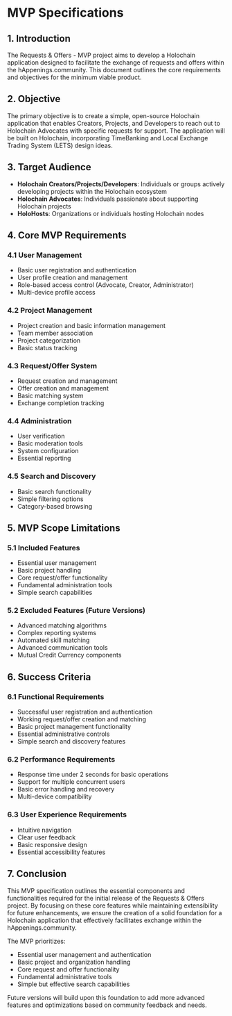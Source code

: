 # MVP Specifications

## 1. Introduction

The Requests & Offers - MVP project aims to develop a Holochain application designed to facilitate the exchange of requests and offers within the hAppenings.community. This document outlines the core requirements and objectives for the minimum viable product.

## 2. Objective

The primary objective is to create a simple, open-source Holochain application that enables Creators, Projects, and Developers to reach out to Holochain Advocates with specific requests for support. The application will be built on Holochain, incorporating TimeBanking and Local Exchange Trading System (LETS) design ideas.

## 3. Target Audience

- **Holochain Creators/Projects/Developers**: Individuals or groups actively developing projects within the Holochain ecosystem
- **Holochain Advocates**: Individuals passionate about supporting Holochain projects
- **HoloHosts**: Organizations or individuals hosting Holochain nodes

## 4. Core MVP Requirements

### 4.1 User Management
- Basic user registration and authentication
- User profile creation and management
- Role-based access control (Advocate, Creator, Administrator)
- Multi-device profile access

### 4.2 Project Management
- Project creation and basic information management
- Team member association
- Project categorization
- Basic status tracking

### 4.3 Request/Offer System
- Request creation and management
- Offer creation and management
- Basic matching system
- Exchange completion tracking

### 4.4 Administration
- User verification
- Basic moderation tools
- System configuration
- Essential reporting

### 4.5 Search and Discovery
- Basic search functionality
- Simple filtering options
- Category-based browsing

## 5. MVP Scope Limitations

### 5.1 Included Features
- Essential user management
- Basic project handling
- Core request/offer functionality
- Fundamental administration tools
- Simple search capabilities

### 5.2 Excluded Features (Future Versions)
- Advanced matching algorithms
- Complex reporting systems
- Automated skill matching
- Advanced communication tools
- Mutual Credit Currency components

## 6. Success Criteria

### 6.1 Functional Requirements
- Successful user registration and authentication
- Working request/offer creation and matching
- Basic project management functionality
- Essential administrative controls
- Simple search and discovery features

### 6.2 Performance Requirements
- Response time under 2 seconds for basic operations
- Support for multiple concurrent users
- Basic error handling and recovery
- Multi-device compatibility

### 6.3 User Experience Requirements
- Intuitive navigation
- Clear user feedback
- Basic responsive design
- Essential accessibility features

## 7. Conclusion

This MVP specification outlines the essential components and functionalities required for the initial release of the Requests & Offers project. By focusing on these core features while maintaining extensibility for future enhancements, we ensure the creation of a solid foundation for a Holochain application that effectively facilitates exchange within the hAppenings.community.

The MVP prioritizes:
- Essential user management and authentication
- Basic project and organization handling
- Core request and offer functionality
- Fundamental administrative tools
- Simple but effective search capabilities

Future versions will build upon this foundation to add more advanced features and optimizations based on community feedback and needs.
